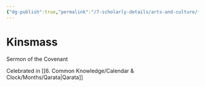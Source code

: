 ```yaml
---
{"dg-publish":true,"permalink":"/7-scholarly-details/arts-and-culture/festivals-and-ceremonies/kinsmass/","noteIcon":""}
---
```


# Kinsmass

Sermon of the Covenant 

Celebrated in [[6. Common Knowledge/Calendar & Clock/Months/Qarata\|Qarata]]
